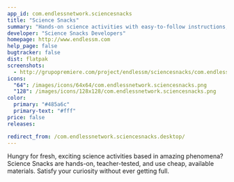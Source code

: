 ```yaml
---
app_id: com.endlessnetwork.sciencesnacks
title: "Science Snacks"
summary: "Hands-on science activities with easy-to-follow instructions, advice, and helpful hints."
developer: "Science Snacks Developers"
homepage: http://www.endlessm.com
help_page: false
bugtracker: false
dist: flatpak
screenshots:
  - http://grupopremiere.com/project/endlessm/sciencesnacks/com.endlessm.ScienceSnacks-thumb-1.jpeg
icons:
  "64": /images/icons/64x64/com.endlessnetwork.sciencesnacks.png
  "128": /images/icons/128x128/com.endlessnetwork.sciencesnacks.png
color:
  primary: "#485a6c"
  primary-text: "#fff"
price: false
releases:

redirect_from: /com.endlessnetwork.sciencesnacks.desktop/
---
```


<p>Hungry for fresh, exciting science activities based in amazing phenomena? Science Snacks are hands-on, teacher-tested, and use cheap, available materials. Satisfy your curiosity without ever getting full.</p>